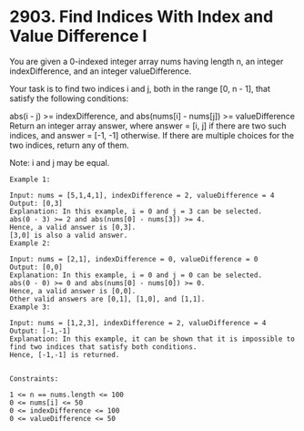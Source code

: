 # 2903. Find Indices With Index and Value Difference I

You are given a 0-indexed integer array nums having length n, an integer indexDifference, and an integer valueDifference.

Your task is to find two indices i and j, both in the range [0, n - 1], that satisfy the following conditions:

abs(i - j) >= indexDifference, and
abs(nums[i] - nums[j]) >= valueDifference
Return an integer array answer, where answer = [i, j] if there are two such indices, and answer = [-1, -1] otherwise. If there are multiple choices for the two indices, return any of them.

Note: i and j may be equal.

```
Example 1:

Input: nums = [5,1,4,1], indexDifference = 2, valueDifference = 4
Output: [0,3]
Explanation: In this example, i = 0 and j = 3 can be selected.
abs(0 - 3) >= 2 and abs(nums[0] - nums[3]) >= 4.
Hence, a valid answer is [0,3].
[3,0] is also a valid answer.
Example 2:

Input: nums = [2,1], indexDifference = 0, valueDifference = 0
Output: [0,0]
Explanation: In this example, i = 0 and j = 0 can be selected.
abs(0 - 0) >= 0 and abs(nums[0] - nums[0]) >= 0.
Hence, a valid answer is [0,0].
Other valid answers are [0,1], [1,0], and [1,1].
Example 3:

Input: nums = [1,2,3], indexDifference = 2, valueDifference = 4
Output: [-1,-1]
Explanation: In this example, it can be shown that it is impossible to find two indices that satisfy both conditions.
Hence, [-1,-1] is returned.


Constraints:

1 <= n == nums.length <= 100
0 <= nums[i] <= 50
0 <= indexDifference <= 100
0 <= valueDifference <= 50
```